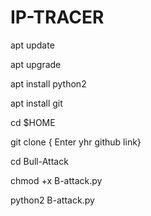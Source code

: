 # IP-TRACER
apt update

apt upgrade

apt install python2

apt install git

cd $HOME

git clone { Enter yhr github link}

cd Bull-Attack

chmod +x B-attack.py

python2 B-attack.py


